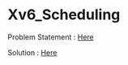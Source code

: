 # Xv6_Scheduling

Problem Statement : [Here](https://github.com/abhisheknalla/Xv6_Scheduling/blob/master/problem.pdf)

Solution : [Here](https://github.com/abhisheknalla/Xv6_Scheduling/blob/master/report.odt)
